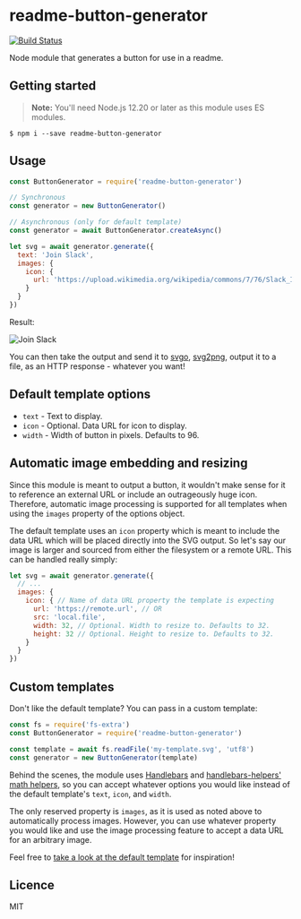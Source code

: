 # readme-button-generator

[![Build Status](https://travis-ci.org/adalinesimonian/readme-button-generator.svg?branch=master)](https://travis-ci.org/adalinesimonian/readme-button-generator)

Node module that generates a button for use in a readme.

## Getting started

> **Note:** You'll need Node.js 12.20 or later as this module uses ES modules.

```
$ npm i --save readme-button-generator
```

## Usage

```javascript
const ButtonGenerator = require('readme-button-generator')

// Synchronous
const generator = new ButtonGenerator()

// Asynchronous (only for default template)
const generator = await ButtonGenerator.createAsync()

let svg = await generator.generate({
  text: 'Join Slack',
  images: {
    icon: {
      url: 'https://upload.wikimedia.org/wikipedia/commons/7/76/Slack_Icon.png'
    }
  }
})
```

Result:

![Join Slack](https://rawgit.com/adalinesimonian/readme-button-generator/29a2e1e/sample-button.svg)

You can then take the output and send it to [svgo](https://github.com/svg/svgo), [svg2png](https://github.com/domenic/svg2png), output it to a file, as an HTTP response - whatever you want!

## Default template options

- `text` - Text to display.
- `icon` - Optional. Data URL for icon to display.
- `width` - Width of button in pixels. Defaults to 96.

## Automatic image embedding and resizing

Since this module is meant to output a button, it wouldn't make sense for it to reference an external URL or include an outrageously huge icon. Therefore, automatic image processing is supported for all templates when using the `images` property of the options object.

The default template uses an `icon` property which is meant to include the data URL which will be placed directly into the SVG output. So let's say our image is larger and sourced from either the filesystem or a remote URL. This can be handled really simply:

```javascript
let svg = await generator.generate({
  // ...
  images: {
    icon: { // Name of data URL property the template is expecting
      url: 'https://remote.url', // OR
      src: 'local.file',
      width: 32, // Optional. Width to resize to. Defaults to 32.
      height: 32 // Optional. Height to resize to. Defaults to 32.
    }
  }
})
```

## Custom templates

Don't like the default template? You can pass in a custom template:

```javascript
const fs = require('fs-extra')
const ButtonGenerator = require('readme-button-generator')

const template = await fs.readFile('my-template.svg', 'utf8')
const generator = new ButtonGenerator(template)
```

Behind the scenes, the module uses [Handlebars](http://handlebarsjs.com/) and [handlebars-helpers' math helpers](https://github.com/helpers/handlebars-helpers#math), so you can accept whatever options you would like instead of the default template's `text`, `icon`, and `width`.

The only reserved property is `images`, as it is used as noted above to automatically process images. However, you can use whatever property you would like and use the image processing feature to accept a data URL for an arbitrary image.

Feel free to [take a look at the default template](https://github.com/adalinesimonian/readme-button-generator/blob/master/button-template.svg) for inspiration!

## Licence

MIT
